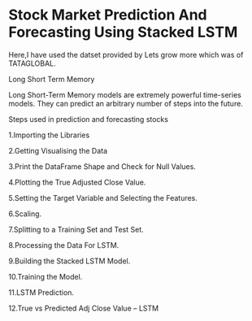 # Stock Market Prediction And Forecasting Using Stacked LSTM


Here,I have used the datset provided by Lets grow more which was of TATAGLOBAL.

Long Short Term Memory

Long Short-Term Memory models are extremely powerful time-series models. They can predict an arbitrary number of steps into the future.

Steps used in prediction and forecasting stocks

1.Importing the Libraries

2.Getting Visualising the Data

3.Print the DataFrame Shape and Check for Null Values.

4.Plotting the True Adjusted Close Value.

5.Setting the Target Variable and Selecting the Features.

6.Scaling.

7.Splitting to a Training Set and Test Set.

8.Processing the Data For LSTM.

9.Building the Stacked LSTM Model.

10.Training the Model.

11.LSTM Prediction.

12.True vs Predicted Adj Close Value – LSTM
